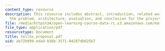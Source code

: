 ```yaml
---
content_type: resource
description: This resource includes abstract, introduction, related work, defining
  the problem, architecture, evaluation, and conclusion for the project proposal.
file: /media/https%3A/open-learning-course-data-rc.s3.amazonaws.com/mas-965-relational-machines-spring-2005/ab72b999edadb56b357104287db025b7_tellex_proposal.pdf
file_type: application/pdf
resourcetype: Document
title: tellex_proposal.pdf
uid: ab72b999-edad-b56b-3571-04287db025b7
---
```

